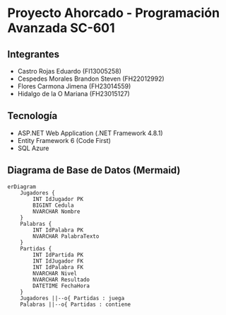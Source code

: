 # Proyecto Ahorcado - Programación Avanzada SC-601

## Integrantes

- Castro Rojas Eduardo (FI13005258)
- Cespedes Morales Brandon Steven (FH22012992)
- Flores Carmona Jimena (FH23014559)
- Hidalgo de la O Mariana (FH23015127)

## Tecnología

- ASP.NET Web Application (.NET Framework 4.8.1)
- Entity Framework 6 (Code First)
- SQL Azure

## Diagrama de Base de Datos (Mermaid)

```mermaid
erDiagram
    Jugadores {
        INT IdJugador PK
        BIGINT Cedula
        NVARCHAR Nombre
    }
    Palabras {
        INT IdPalabra PK
        NVARCHAR PalabraTexto
    }
    Partidas {
        INT IdPartida PK
        INT IdJugador FK
        INT IdPalabra FK
        NVARCHAR Nivel
        NVARCHAR Resultado
        DATETIME FechaHora
    }
    Jugadores ||--o{ Partidas : juega
    Palabras ||--o{ Partidas : contiene


